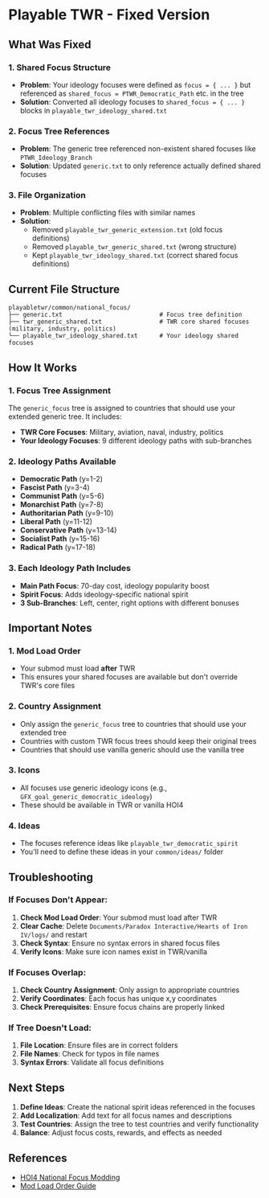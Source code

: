 # Playable TWR - Fixed Version

## What Was Fixed

### 1. **Shared Focus Structure**
- **Problem**: Your ideology focuses were defined as `focus = { ... }` but referenced as `shared_focus = PTWR_Democratic_Path` etc. in the tree
- **Solution**: Converted all ideology focuses to `shared_focus = { ... }` blocks in `playable_twr_ideology_shared.txt`

### 2. **Focus Tree References**
- **Problem**: The generic tree referenced non-existent shared focuses like `PTWR_Ideology_Branch`
- **Solution**: Updated `generic.txt` to only reference actually defined shared focuses

### 3. **File Organization**
- **Problem**: Multiple conflicting files with similar names
- **Solution**: 
  - Removed `playable_twr_generic_extension.txt` (old focus definitions)
  - Removed `playable_twr_generic_shared.txt` (wrong structure)
  - Kept `playable_twr_ideology_shared.txt` (correct shared focus definitions)

## Current File Structure

```
playabletwr/common/national_focus/
├── generic.txt                           # Focus tree definition
├── twr_generic_shared.txt                # TWR core shared focuses (military, industry, politics)
└── playable_twr_ideology_shared.txt      # Your ideology shared focuses
```

## How It Works

### 1. **Focus Tree Assignment**
The `generic_focus` tree is assigned to countries that should use your extended generic tree. It includes:
- **TWR Core Focuses**: Military, aviation, naval, industry, politics
- **Your Ideology Focuses**: 9 different ideology paths with sub-branches

### 2. **Ideology Paths Available**
- **Democratic Path** (y=1-2)
- **Fascist Path** (y=3-4) 
- **Communist Path** (y=5-6)
- **Monarchist Path** (y=7-8)
- **Authoritarian Path** (y=9-10)
- **Liberal Path** (y=11-12)
- **Conservative Path** (y=13-14)
- **Socialist Path** (y=15-16)
- **Radical Path** (y=17-18)

### 3. **Each Ideology Path Includes**
- **Main Path Focus**: 70-day cost, ideology popularity boost
- **Spirit Focus**: Adds ideology-specific national spirit
- **3 Sub-Branches**: Left, center, right options with different bonuses

## Important Notes

### 1. **Mod Load Order**
- Your submod must load **after** TWR
- This ensures your shared focuses are available but don't override TWR's core files

### 2. **Country Assignment**
- Only assign the `generic_focus` tree to countries that should use your extended tree
- Countries with custom TWR focus trees should keep their original trees
- Countries that should use vanilla generic should use the vanilla tree

### 3. **Icons**
- All focuses use generic ideology icons (e.g., `GFX_goal_generic_democratic_ideology`)
- These should be available in TWR or vanilla HOI4

### 4. **Ideas**
- The focuses reference ideas like `playable_twr_democratic_spirit`
- You'll need to define these ideas in your `common/ideas/` folder

## Troubleshooting

### If Focuses Don't Appear:
1. **Check Mod Load Order**: Your submod must load after TWR
2. **Clear Cache**: Delete `Documents/Paradox Interactive/Hearts of Iron IV/logs/` and restart
3. **Check Syntax**: Ensure no syntax errors in shared focus files
4. **Verify Icons**: Make sure icon names exist in TWR/vanilla

### If Focuses Overlap:
1. **Check Country Assignment**: Only assign to appropriate countries
2. **Verify Coordinates**: Each focus has unique x,y coordinates
3. **Check Prerequisites**: Ensure focus chains are properly linked

### If Tree Doesn't Load:
1. **File Location**: Ensure files are in correct folders
2. **File Names**: Check for typos in file names
3. **Syntax Errors**: Validate all focus definitions

## Next Steps

1. **Define Ideas**: Create the national spirit ideas referenced in the focuses
2. **Add Localization**: Add text for all focus names and descriptions
3. **Test Countries**: Assign the tree to test countries and verify functionality
4. **Balance**: Adjust focus costs, rewards, and effects as needed

## References

- [HOI4 National Focus Modding](https://hoi4.paradoxwikis.com/National_focus_modding)
- [Mod Load Order Guide](https://steamcommunity.com/app/394360/discussions/0/365172547938488678/) 